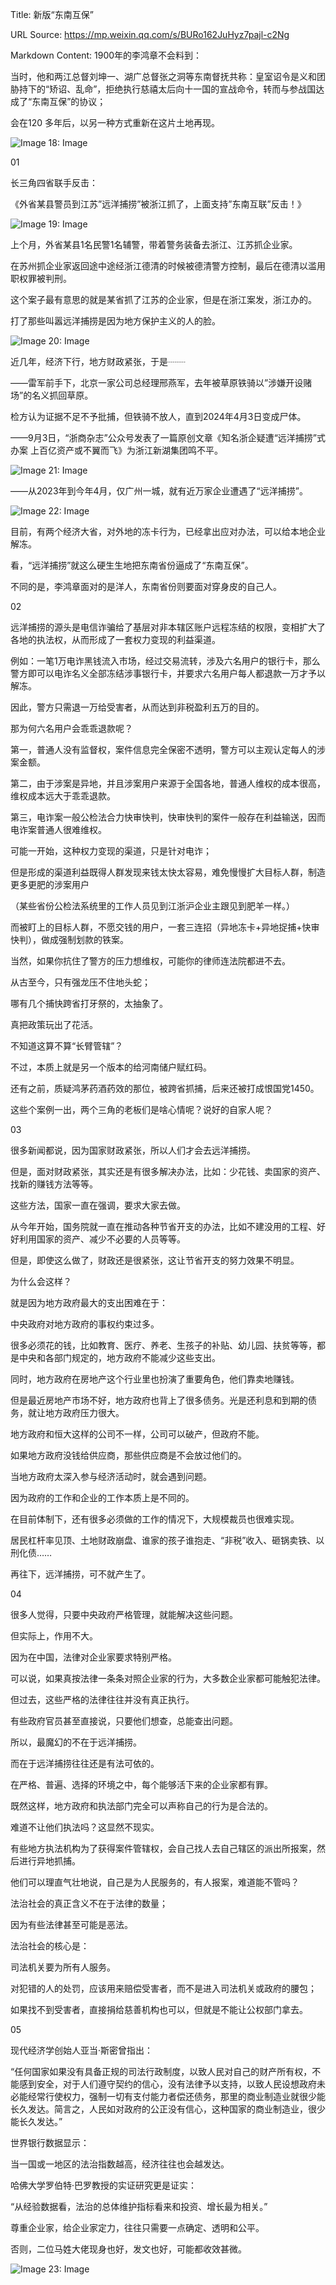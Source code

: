 Title: 新版“东南互保”

URL Source: https://mp.weixin.qq.com/s/BURo162JuHyz7pajl-c2Ng

Markdown Content:
1900年的李鸿章不会料到：

当时，他和两江总督刘坤一、湖广总督张之洞等东南督抚共称：皇室诏令是义和团胁持下的“矫诏、乱命”，拒绝执行慈禧太后向十一国的宣战命令，转而与参战国达成了“东南互保”的协议；

会在120 多年后，以另一种方式重新在这片土地再现。

![Image 18: Image](https://mmbiz.qpic.cn/sz_mmbiz_jpg/N8CXvSknfJBOlQwAUs15JBVhoaz12P0Jy2RBpqHaDw4UCf21ianChgPmSxPboxnH6zx1YZQP7jxpnY5yjg1ibKfA/640?wx_fmt=jpeg&tp=webp&wxfrom=5&wx_lazy=1&wx_co=1)

01

长三角四省联手反击：

《外省某县警员到江苏”远洋捕捞”被浙江抓了，上面支持”东南互联”反击！》

![Image 19: Image](https://mmbiz.qpic.cn/sz_mmbiz_jpg/N8CXvSknfJBOlQwAUs15JBVhoaz12P0JdDgh3t7CcoJIpibsAp4PkQeFu58QaLLCagAE60qDPUeAwBliaKzsZF1A/640?wx_fmt=jpeg)

上个月，外省某县1名民警1名辅警，带着警务装备去浙江、江苏抓企业家。

在苏州抓企业家返回途中途经浙江德清的时候被德清警方控制，最后在德清以滥用职权罪被判刑。

这个案子最有意思的就是某省抓了江苏的企业家，但是在浙江案发，浙江办的。

打了那些叫嚣远洋捕捞是因为地方保护主义的人的脸。

![Image 20: Image](https://mmbiz.qpic.cn/sz_mmbiz_jpg/N8CXvSknfJBOlQwAUs15JBVhoaz12P0JK97HAVxCG58ibDM0s2sc1WByknvVYtsgNLe4776nbWl3HbKIbpn9hCQ/640?wx_fmt=jpeg)

近几年，经济下行，地方财政紧张，于是┈┈

——雷军前手下，北京一家公司总经理邢燕军，去年被草原铁骑以”涉嫌开设赌场”的名义抓回草原。

检方认为证据不足不予批捕，但铁骑不放人，直到2024年4月3日变成尸体。

——9月3日，“浙商杂志”公众号发表了一篇原创文章《知名浙企疑遭“远洋捕捞”式办案 上百亿资产或不翼而飞》为浙江新湖集团鸣不平。

![Image 21: Image](https://mmbiz.qpic.cn/sz_mmbiz_jpg/N8CXvSknfJBOlQwAUs15JBVhoaz12P0J3MRYn23gjZ1OWQklibfjvtbaqgauGsryYqSN67SHub5bia7DbKqk9ia8Q/640?wx_fmt=jpeg)

——从2023年到今年4月，仅广州一城，就有近万家企业遭遇了“远洋捕捞”。

![Image 22: Image](https://mmbiz.qpic.cn/sz_mmbiz_jpg/N8CXvSknfJBOlQwAUs15JBVhoaz12P0Jhj9iauIegmzehzVVMAetse44JchA7DTo48DSUX2jUCHSo0iblcJ5Z0RA/640?wx_fmt=jpeg)

目前，有两个经济大省，对外地的冻卡行为，已经拿出应对办法，可以给本地企业解冻。

看，“远洋捕捞”就这么硬生生地把东南省份逼成了“东南互保”。

不同的是，李鸿章面对的是洋人，东南省份则要面对穿身皮的自己人。

02

远洋捕捞的源头是电信诈骗给了基层对非本辖区账户远程冻结的权限，变相扩大了各地的执法权，从而形成了一套权力变现的利益渠道。

例如：一笔1万电诈黑钱流入市场，经过交易流转，涉及六名用户的银行卡，那么警方即可以电诈名义全部冻结涉事银行卡，并要求六名用户每人都退款一万才予以解冻。

因此，警方只需退一万给受害者，从而达到非税盈利五万的目的。

那为何六名用户会乖乖退款呢？

第一，普通人没有监督权，案件信息完全保密不透明，警方可以主观认定每人的涉案金额。

第二，由于涉案是异地，并且涉案用户来源于全国各地，普通人维权的成本很高，维权成本远大于乖乖退款。

第三，电诈案一般公检法合力快审快判，快审快判的案件一般存在利益输送，因而电诈案普通人很难维权。

可能一开始，这种权力变现的渠道，只是针对电诈；

但是形成的渠道利益既得人群发现来钱太快太容易，难免慢慢扩大目标人群，制造更多更肥的涉案用户

（某些省份公检法系统里的工作人员见到江浙沪企业主跟见到肥羊一样。）

而被盯上的目标人群，不愿交钱的用户，一套三连招（异地冻卡+异地捉捕+快审快判），做成强制划款的铁案。

当然，如果你抗住了警方的压力想维权，可能你的律师连法院都进不去。

从古至今，只有强龙压不住地头蛇；

哪有几个捕快跨省打牙祭的，太抽象了。

真把政策玩出了花活。

不知道这算不算“长臂管辖”？

不过，本质上就是另一个版本的给河南储户赋红码。

还有之前，质疑鸿茅药酒药效的那位，被跨省抓捕，后来还被打成恨国党1450。

这些个案例一出，两个三角的老板们是啥心情呢？说好的自家人呢？

03

很多新闻都说，因为国家财政紧张，所以人们才会去远洋捕捞。

但是，面对财政紧张，其实还是有很多解决办法，比如：少花钱、卖国家的资产、找新的赚钱方法等等。

这些方法，国家一直在强调，要求大家去做。

从今年开始，国务院就一直在推动各种节省开支的办法，比如不建没用的工程、好好利用国家的资产、减少不必要的人员等等。

但是，即使这么做了，财政还是很紧张，这让节省开支的努力效果不明显。

为什么会这样？

就是因为地方政府最大的支出困难在于：

中央政府对地方政府的事权约束过多。

很多必须花的钱，比如教育、医疗、养老、生孩子的补贴、幼儿园、扶贫等等，都是中央和各部门规定的，地方政府不能减少这些支出。

同时，地方政府在房地产这个行业里也扮演了重要角色，他们靠卖地赚钱。

但是最近房地产市场不好，地方政府也背上了很多债务。光是还利息和到期的债务，就让地方政府压力很大。

地方政府和恒大这样的公司不一样，公司可以破产，但政府不能。

如果地方政府没钱给供应商，那些供应商是不会放过他们的。

当地方政府太深入参与经济活动时，就会遇到问题。

因为政府的工作和企业的工作本质上是不同的。

在目前体制下，还有很多必须做的工作的情况下，大规模裁员也很难实现。

居民杠杆率见顶、土地财政崩盘、谁家的孩子谁抱走、“非税”收入、砸锅卖铁、以刑化债……

再往下，远洋捕捞，可不就产生了。

04

很多人觉得，只要中央政府严格管理，就能解决这些问题。

但实际上，作用不大。

因为在中国，法律对企业家要求特别严格。

可以说，如果真按法律一条条对照企业家的行为，大多数企业家都可能触犯法律。

但过去，这些严格的法律往往并没有真正执行。

有些政府官员甚至直接说，只要他们想查，总能查出问题。

所以，最魔幻的不在于远洋捕捞。

而在于远洋捕捞往往还是有法可依的。

在严格、普遍、选择的环境之中，每个能够活下来的企业家都有罪。

既然这样，地方政府和执法部门完全可以声称自己的行为是合法的。

难道不让他们执法吗？这显然不现实。

有些地方执法机构为了获得案件管辖权，会自己找人去自己辖区的派出所报案，然后进行异地抓捕。

他们可以理直气壮地说，自己是为人民服务的，有人报案，难道能不管吗？

法治社会的真正含义不在于法律的数量；

因为有些法律甚至可能是恶法。

法治社会的核心是：

司法机关要为所有人服务。

对犯错的人的处罚，应该用来赔偿受害者，而不是进入司法机关或政府的腰包；

如果找不到受害者，直接捐给慈善机构也可以，但就是不能让公权部门拿去。

05

现代经济学创始人亚当·斯密曾指出：

“任何国家如果没有具备正规的司法行政制度，以致人民对自己的财产所有权，不能感到安全，对于人们遵守契约的信心，没有法律予以支持，以致人民设想政府未必能经常行使权力，强制一切有支付能力者偿还债务，那里的商业制造业就很少能长久发达。简言之，人民如对政府的公正没有信心，这种国家的商业制造业，很少能长久发达。”

世界银行数据显示：

当一国或一地区的法治指数越高，经济往往也会越发达。

哈佛大学罗伯特·巴罗教授的实证研究更是证实：

“从经验数据看，法治的总体维护指标看来和投资、增长最为相关。”

尊重企业家，给企业家定力，往往只需要一点确定、透明和公平。

否则，二位马姓大佬现身也好，发文也好，可能都收效甚微。

![Image 23: Image](https://mmbiz.qpic.cn/sz_mmbiz_jpg/N8CXvSknfJBOlQwAUs15JBVhoaz12P0Jr232DvZ6zdCkODQhZtm3QrrKECKjXvn9YoYefb11pQtZicVrNJsDf2Q/640?wx_fmt=jpeg)
